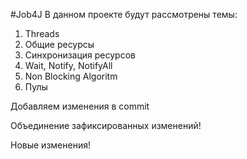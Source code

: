 #Job4J
В данном проекте будут рассмотрены темы:
1. Threads
2. Общие ресурсы
3. Синхронизация ресурсов
4. Wait, Notify, NotifyAll
5. Non Blocking Algoritm
6. Пулы

Добавляем изменения в commit

Объединение зафиксированных изменений!

Новые изменения!
